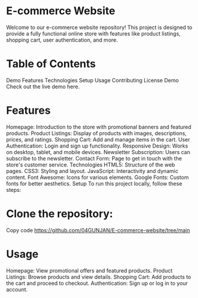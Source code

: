 # E-commerce Website
Welcome to our e-commerce website repository! This project is designed to provide a fully functional online store with features like product listings, shopping cart, user authentication, and more.

# Table of Contents
Demo
Features
Technologies
Setup
Usage
Contributing
License
Demo
Check out the live demo here.

# Features
Homepage: Introduction to the store with promotional banners and featured products.
Product Listings: Display of products with images, descriptions, prices, and ratings.
Shopping Cart: Add and manage items in the cart.
User Authentication: Login and sign up functionality.
Responsive Design: Works on desktop, tablet, and mobile devices.
Newsletter Subscription: Users can subscribe to the newsletter.
Contact Form: Page to get in touch with the store's customer service.
Technologies
HTML5: Structure of the web pages.
CSS3: Styling and layout.
JavaScript: Interactivity and dynamic content.
Font Awesome: Icons for various elements.
Google Fonts: Custom fonts for better aesthetics.
Setup
To run this project locally, follow these steps:

# Clone the repository:
Copy code
https://github.com/04GUNJAN/E-commerce-website/tree/main

# Usage
Homepage: View promotional offers and featured products.
Product Listings: Browse products and view details.
Shopping Cart: Add products to the cart and proceed to checkout.
Authentication: Sign up or log in to your account.

